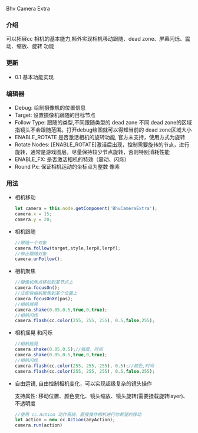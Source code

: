 Bhv Camera Extra

### 介绍 

可以拓展cc 相机的基本能力,额外实现相机移动跟随、dead zone、屏幕闪烁、震动、缩放、旋转 功能

### 更新

- 0.1 基本功能实现

### 编辑器

- Debug: 绘制摄像机的位置信息
- Target: 设置摄像机跟随的目标节点
- Follow Type: 跟随的类型,不同跟随类型的 dead zone 不同 dead zone的区域指镜头不会跟随范围。打开debug绘图就可以得知当前的 dead zone区域大小
- ENABLE_ROTATE 是否激活相机的旋转功能, 官方未支持，使用方式为旋转
- Rotate Nodes: [ENABLE_ROTATE]激活后出现，控制需要旋转的节点，进行旋转，通常是游戏图层。尽量保持较少节点旋转，否则特别消耗性能
- ENABLE_FX: 是否激活相机的特效（震动、闪烁）
- Round Px: 保证相机运动的坐标点为整数 像素

### 用法

- 相机移动

  ```typescript
  let camera = this.node.getComponent('BhvCameraExtra');
  camera.x = 15;
  camera.y = 20;
  ```

- 相机跟随

  ```typescript
  //跟随一个对象 
  camera.follow(target,style,lerpX,lerpY);
  //停止跟随对象
  camera.unFollow();
  ```

- 相机聚焦

  ```typescript
  //摄像机焦点移动到某节点上
  camera.focusOn();
  //立即将相机聚焦到某个位置上
  camera.focusOnXY(pos);
  //相机摇晃
  camera.shake(0.05,0.5,true,0,true);
  //相机闪烁
  camera.flash(cc.color(255, 255, 255), 0.5,false,255);
  ```

- 相机摇晃 和闪烁

  ```typescript
  //相机摇晃
  camera.shake(0.05,0.5);//强度，时间
  camera.shake(0.05,0.5,true,0,true);
  //相机闪烁
  camera.flash(cc.color(255, 255, 255), 0.5);//颜色,时间
  camera.flash(cc.color(255, 255, 255), 0.5,false,255);
  ```

- 自由运镜, 自由控制相机变化，可以实现超级复杂的镜头操作

  支持属性: 移动位置、颜色变化、镜头缩放、镜头旋转(需要挂载旋转layer)、不透明度

  ```typescript
  //使用 cc.Action 动作系统，直接操作相机进行你希望的移动
  let action = new cc.Action(anyAction);
  camera.run(action)
  ```

  

